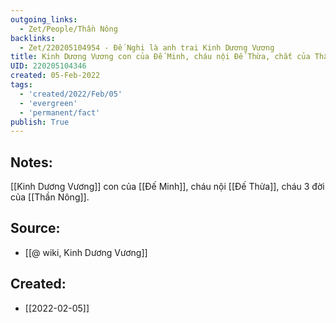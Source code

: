 ```yaml
---
outgoing_links:
  - Zet/People/Thần Nông
backlinks:
  - Zet/220205104954 - Đế Nghi là anh trai Kinh Dương Vương
title: Kinh Dương Vương con của Đế Minh, cháu nội Đế Thừa, chắt của Thần Nông
UID: 220205104346
created: 05-Feb-2022
tags:
  - 'created/2022/Feb/05'
  - 'evergreen'
  - 'permanent/fact'
publish: True
---
```

## Notes:
[[Kinh Dương Vương]] con của [[Đế Minh]], cháu nội [[Đế Thừa]], cháu 3 đời của [[Thần Nông]].

## Source:
- [[@ wiki, Kinh Dương Vương]]



## Created:
- [[2022-02-05]]
